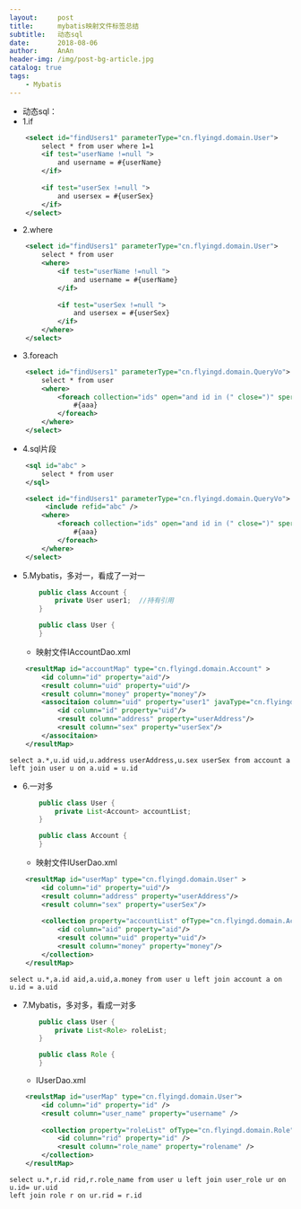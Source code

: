 ```yaml
---
layout:     post
title:      mybatis映射文件标签总结
subtitle:   动态sql
date:       2018-08-06
author:     AnAn
header-img: /img/post-bg-article.jpg
catalog: true
tags:
    - Mybatis
---
```


- 动态sql：
- 1.if
```xml
    <select id="findUsers1" parameterType="cn.flyingd.domain.User">
		select * from user where 1=1
		<if test="userName !=null ">
			and username = #{userName}
		</if>
		
		<if test="userSex !=null ">
			and usersex = #{userSex}
		</if>	
	</select>
```
- 2.where
```xml
    <select id="findUsers1" parameterType="cn.flyingd.domain.User">
		select * from user 
		<where>
			<if test="userName !=null ">
				and username = #{userName}
			</if>
			
			<if test="userSex !=null ">
				and usersex = #{userSex}
			</if>
		</where>	
	</select>
```
- 3.foreach
```xml
    <select id="findUsers1" parameterType="cn.flyingd.domain.QueryVo">
		select * from user 
		<where>
			<foreach collection="ids" open="and id in (" close=")" sperator="," item="aaa" >
				#{aaa}
			</foreach>
		</where>
	</select>
```
- 4.sql片段
```xml
    <sql id="abc" >
		select * from user
	</sql>

	<select id="findUsers1" parameterType="cn.flyingd.domain.QueryVo">
		 <include refid="abc" />
		<where>
			<foreach collection="ids" open="and id in (" close=")" sperator="," item="aaa" >
				#{aaa}
			</foreach>
		</where>
	</select>
```
- 5.Mybatis，多对一，看成了一对一
    ```java
        public class Account {
    		private User user1;  //持有引用
    	}
    ```
    ```java
        public class User {
    	}
    ```
    - 映射文件IAccountDao.xml
```xml
    <resultMap id="accountMap" type="cn.flyingd.domain.Account" >
		<id column="id" property="aid"/> 
		<result column="uid" property="uid"/> 
		<result column="money" property="money"/> 
		<associtaion column="uid" property="user1" javaType="cn.flyingd.domain.User">
			<id column="id" property="uid"/> 
			<result column="address" property="userAddress"/> 
			<result column="sex" property="userSex"/> 
		</associtaion>
	</resultMap>
```
	select a.*,u.id uid,u.address userAddress,u.sex userSex from account a left join user u on a.uid = u.id

- 6.一对多
    ```java 
        public class User {
    		private List<Account> accountList;
    	}
    ```
    ```java
    	public class Account {
    	}
    ```
	- 映射文件IUserDao.xml
```xml
    <resultMap id="userMap" type="cn.flyingd.domain.User" >
		<id column="id" property="uid"/> 
		<result column="address" property="userAddress"/> 
		<result column="sex" property="userSex"/> 
	
		<collection property="accountList" ofType="cn.flyingd.domain.Account" javaType="java.util.List" >
			<id column="aid" property="aid"/> 
			<result column="uid" property="uid"/> 
			<result column="money" property="money"/> 
		</collection>
	</resultMap>
```
	select u.*,a.id aid,a.uid,a.money from user u left join account a on u.id = a.uid
	
- 7.Mybatis，多对多，看成一对多
    ```java
        public class User {
    		private List<Role> roleList;
    	} 
    ```
    ```java
        public class Role {
    	}
    ```
    -  IUserDao.xml
```xml
	<reulstMap id="userMap" type="cn.flyingd.domain.User">
		<id column="id" property="id" />
		<result column="user_name" property="username" />
		
		<collection property="roleList" ofType="cn.flyingd.domain.Role">
			<id column="rid" property="id" />
			<result column="role_name" property="rolename" />
		</collection>
	</resultMap>
```
	select u.*,r.id rid,r.role_name from user u left join user_role ur on u.id= ur.uid
	left join role r on ur.rid = r.id
